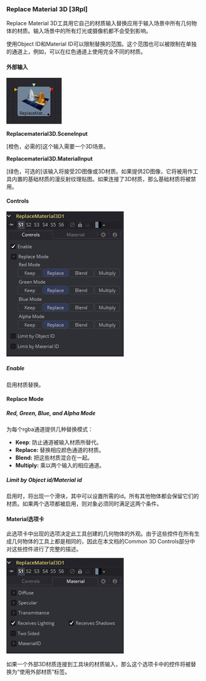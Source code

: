 ### Replace Material 3D [3Rpl]

Replace Material 3D工具用它自己的材质输入替换应用于输入场景中所有几何物体的材质。输入场景中的所有灯光或摄像机都不会受到影响。

使用Object ID和Material ID可以限制替换的范围。这个范围也可以被限制在单独的通道上，例如，可以在红色通道上使用完全不同的材质。

#### 外部输入

 ![3Rpl_tile](images/3Rpl_tile.jpg)

**Replacematerial3D.SceneInput** 

[橙色，必需的]这个输入需要一个3D场景。

**Replacematerial3D.MaterialInput** 

[绿色，可选的]该输入将接受2D图像或3D材质。如果提供2D图像，它将被用作工具内置的基础材质的漫反射纹理贴图。如果连接了3D材质，那么基础材质将被禁用。

#### Controls

![3Rpl_Controls](images/3Rpl_Controls.png)

##### Enable

启用材质替换。

#### Replace Mode

##### Red, Green, Blue, and Alpha Mode

为每个rgba通道提供几种替换模式：

- **Keep**: 防止通道被输入材质所替代。
- **Replace:** 替换相应颜色通道的材质。
- **Blend:** 把这些材质混合在一起。
- **Multiply:** 乘以两个输入的相应通道。

##### Limit by Object id/Material id

启用时，将出现一个滑块，其中可以设置所需的id。所有其他物体都会保留它们的材质。如果两个选项都被启用，则对象必须同时满足这两个条件。

#### Material选项卡

此选项卡中出现的选项决定此工具创建的几何物体的外观。由于这些控件在所有生成几何物体的工具上都是相同的，因此在本文档的Common 3D Controls部分中对这些控件进行了完整的描述。

![3Rpl_Material](images/3Rpl_Material.png)

如果一个外部3D材质连接到工具块的材质输入，那么这个选项卡中的控件将被替换为“使用外部材质”标签。

